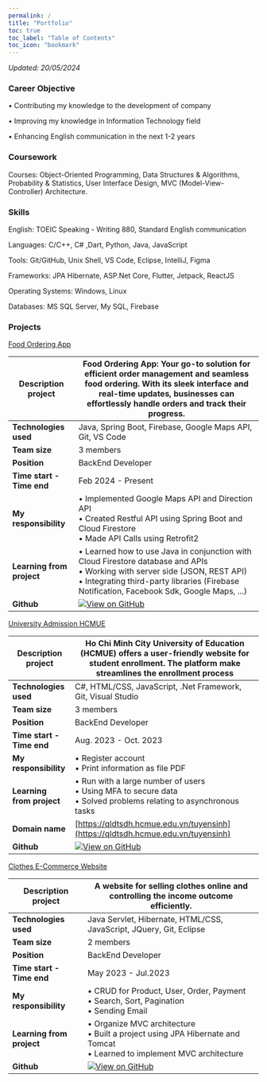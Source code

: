 ```yaml
---
permalink: /
title: "Portfolio"
toc: true
toc_label: "Table of Contents"
toc_icon: "bookmark"
---
```


*Updated: 20/05/2024*


### Career Objective
• Contributing my knowledge to the development of company

• Improving my knowledge in Information Technology field

• Enhancing English communication in the next 1-2 years


### Coursework
Courses: Object-Oriented Programming, Data Structures & Algorithms, Probability & Statistics, User Interface Design, MVC (Model-View-Controller) Architecture.

### Skills
English: TOEIC Speaking - Writing 880, Standard English communication

Languages: C/C++, C# ,Dart, Python, Java, JavaScript

Tools: Git/GitHub, Unix Shell, VS Code, Eclipse, IntelliJ, Figma

Frameworks:  JPA Hibernate, ASP.Net Core, Flutter, Jetpack, ReactJS

Operating Systems: Windows, Linux

Databases: MS SQL Server, My SQL, Firebase

### Projects
[Food Ordering App](https://github.com/YangTris/Java-Food-Ordering-App) 

|**Description project**| Food Ordering App: Your go-to solution for efficient order management and seamless food ordering. With its sleek interface and real-time updates, businesses can effortlessly handle orders and track their progress.|
|---------------------|----------------|
| **Technologies used** | Java, Spring Boot, Firebase, Google Maps API, Git, VS Code |
| **Team size**         |  3 members |
| **Position**         |   BackEnd Developer |
| **Time start - Time end**         |  Feb 2024 - Present |
| **My responsibility**      | • Implemented Google Maps API and Direction API  <br> • Created Restful API using Spring Boot and Cloud Firestore <br> • Made API Calls using Retrofit2 <br> 
| **Learning from project** | • Learned how to use Java in conjunction with Cloud Firestore database and APIs <br> • Working with server side (JSON, REST API) <br> • Integrating third-party libraries (Firebase Notification, Facebook Sdk, Google Maps, ...)  |
| **Github**              |        [![View on GitHub](https://img.shields.io/badge/GitHub-View_on_GitHub-blue?logo=GitHub)](https://github.tcom/YangTris/Order-App)        |



[University Admission HCMUE](https://github.com/maivudhsp/DKTS_SDH) 

|**Description project**|  Ho Chi Minh City University of Education (HCMUE) offers a user-friendly website for student enrollment. The platform make streamlines the enrollment process |
|---------------------|----------------|
| **Technologies used** | C#, HTML/CSS, JavaScript, .Net Framework, Git, Visual Studio |
| **Team size**         |  3 members |
| **Position**         |   BackEnd Developer |
| **Time start - Time end**         |  Aug. 2023 - Oct. 2023 |
| **My responsibility**      | • Register account <br> • Print information as file PDF|
| **Learning from project** | • Run with a large number of users <br> • Using MFA to secure data <br> • Solved problems relating to asynchronous tasks |
| **Domain name**              |        [https://qldtsdh.hcmue.edu.vn/tuyensinh](https://qldtsdh.hcmue.edu.vn/tuyensinh)        |
| **Github**              |        [![View on GitHub](https://img.shields.io/badge/GitHub-View_on_GitHub-blue?logo=GitHub)](https://github.com/maivudhsp/DKTS_SDH)        |


[Clothes E-Commerce Website](https://github.com/QuangHaii/QLSHop)  

|**Description project**| A website for selling clothes online and controlling the income outcome efficiently. |
|---------------------|----------------|
| **Technologies used** | Java Servlet, Hibernate, HTML/CSS, JavaScript, JQuery, Git, Eclipse |
| **Team size**         |  2 members |
| **Position**         |   BackEnd Developer |
| **Time start - Time end**         |  May 2023 - Jul.2023 |
| **My responsibility**      | • CRUD for Product, User, Order, Payment <br> • Search, Sort, Pagination <br> • Sending Email
| **Learning from project** | • Organize MVC architecture <br> • Built a project using JPA Hibernate and Tomcat <br> • Learned to implement MVC architecture|
| **Github**              |        [![View on GitHub](https://img.shields.io/badge/GitHub-View_on_GitHub-blue?logo=GitHub)](https://github.com/QuangHaii/QLSHop)       |
